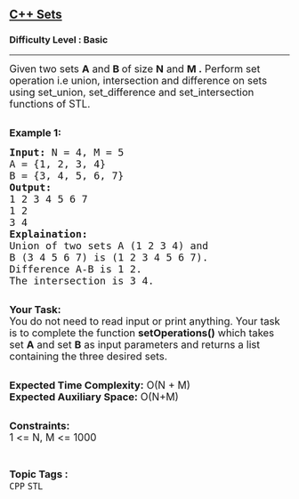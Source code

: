 <h2><a href="https://practice.geeksforgeeks.org/problems/c-sets5648/1?page=3&category[]=CPP&sortBy=submissions">C++ Sets</a></h2><h3>Difficulty Level : Basic</h3><hr><div class="problems_problem_content__Xm_eO"><p><span style="font-size:18px">Given two sets <strong>A</strong> and <strong>B </strong>of size <strong>N</strong> and <strong>M .</strong>&nbsp;Perform set operation i.e union, intersection and difference on sets using set_union, set_difference and set_intersection functions of&nbsp;STL.</span></p>

<p><br>
<span style="font-size:18px"><strong>Example 1:</strong></span></p>

<pre><span style="font-size:18px"><strong>Input:</strong> N = 4, M = 5
A = {1, 2, 3, 4}
B = {3, 4, 5, 6, 7}
<strong>Output:</strong>
1 2 3 4 5 6 7
1 2
3 4
<strong>Explaination:</strong> 
Union of two sets A (1 2 3 4) and 
B (3 4 5 6 7) is (1 2 3 4 5 6 7).
Difference A-B is 1 2.
The intersection is 3 4.</span></pre>

<p><br>
<span style="font-size:18px"><strong>Your Task:</strong><br>
You do not need to read input or print anything. Your task is to complete the function <strong>setOperations()</strong> which takes set <strong>A</strong> and set <strong>B</strong> as input parameters and returns a list containing the&nbsp;three desired sets.</span></p>

<p><br>
<span style="font-size:18px"><strong>Expected Time Complexity:</strong> O(N + M)<br>
<strong>Expected Auxiliary Space:</strong> O(N+M)</span></p>

<p><br>
<span style="font-size:18px"><strong>Constraints:</strong><br>
1 &lt;= N, M &lt;= 1000</span></p>
</div><br><p><span style=font-size:18px><strong>Topic Tags : </strong><br><code>CPP</code>&nbsp;<code>STL</code>&nbsp;